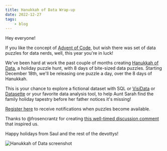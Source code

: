 ```yaml
---
title: Hanukkah of Data Wrap-up
date: 2022-12-27
tags:
    - blog
---
```


Hey everyone!

If you like the concept of [Advent of Code](https://adventofcode.com), but wish there was set of data puzzles for data nerds, well, this year you're in luck!

We've been hard at work the past couple of months creating [Hanukkah of Data](https://hanukkah.bluebird.sh), a holiday puzzle hunt, with 8 days of bite-sized data puzzles. Starting December 18th, we'll be releasing one puzzle a day, over the 8 days of Hanukkah.

This is your chance to explore a fictional dataset with SQL or [VisiData](https://visidata.org) or [Datasette](https://datasette.io/) or your favorite data analysis tool, to help Aunt Sarah find the family holiday tapestry before her father notices it's missing!

[Register here](https://hanukkah.bluebird.sh/register) to receive notifications when puzzles become available.

Thanks to @frosencrantz for creating [this well-timed discussion comment](https://github.com/saulpw/visidata/discussions/1221#discussioncomment-4013685) that inspired us.

Happy holidays from Saul and the rest of the devottys!

![Hanukkah of Data screenshot](/blog/assets/2022-hod.png)
